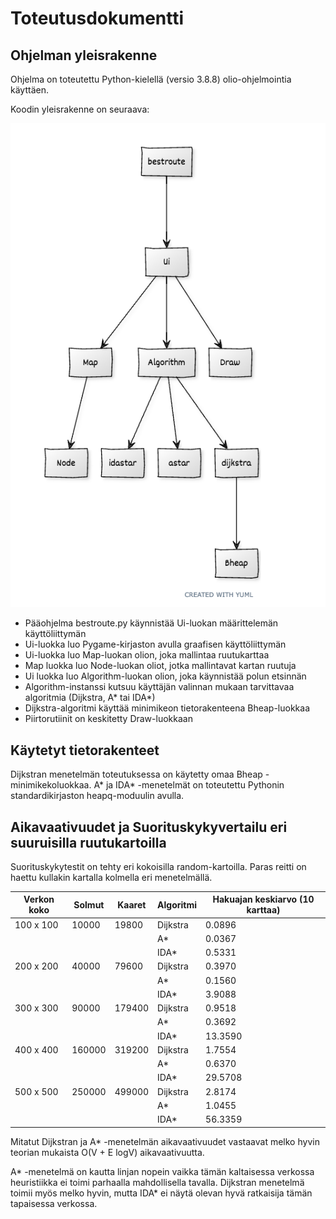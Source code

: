 # Toteutusdokumentti

## Ohjelman yleisrakenne

Ohjelma on toteutettu Python-kielellä (versio 3.8.8) olio-ohjelmointia käyttäen.  

Koodin yleisrakenne on seuraava:

<img src="/dokumentaatio/png/uml-kaavio.png" width="750">

- Pääohjelma bestroute.py käynnistää Ui-luokan määrittelemän käyttöliittymän
- Ui-luokka luo Pygame-kirjaston avulla graafisen käyttöliittymän
- Ui-luokka luo Map-luokan olion, joka mallintaa ruutukarttaa
- Map luokka luo Node-luokan oliot, jotka mallintavat kartan ruutuja
- Ui luokka luo Algorithm-luokan olion, joka käynnistää polun etsinnän
- Algorithm-instanssi kutsuu käyttäjän valinnan mukaan tarvittavaa algoritmia (Dijkstra, A* tai IDA*)
- Dijkstra-algoritmi käyttää minimikeon tietorakenteena Bheap-luokkaa
- Piirtorutiinit on keskitetty Draw-luokkaan

## Käytetyt tietorakenteet

Dijkstran menetelmän toteutuksessa on käytetty omaa Bheap -minimikekoluokkaa.  A\* ja IDA\* -menetelmät on toteutettu Pythonin standardikirjaston heapq-moduulin avulla.

## Aikavaativuudet ja Suorituskykyvertailu eri suuruisilla ruutukartoilla

Suorituskykytestit on tehty eri kokoisilla random-kartoilla.  Paras reitti on haettu kullakin kartalla kolmella eri menetelmällä.

Verkon koko | Solmut | Kaaret | Algoritmi | Hakuajan keskiarvo (10 karttaa)|
--------|--------|--------|-------------|-------------|
| 100 x 100 | 10000 | 19800 | Dijkstra | 0.0896 |
| | | | A\* | 0.0367 |
| | | | IDA\* | 0.5331 |
| 200 x 200 | 40000 | 79600 | Dijkstra | 0.3970 |
| | | | A\*     | 0.1560 |
| | | | IDA\*   | 3.9088 |
| 300 x 300 | 90000 | 179400 | Dijkstra | 0.9518 |
| | | | A\*     | 0.3692 |
| | | | IDA\*   | 13.3590 |
| 400 x 400 | 160000 | 319200 | Dijkstra | 1.7554 |
| | | | A\*      | 0.6370 |
| | | | IDA\*    | 29.5708 |
| 500 x 500 | 250000 | 499000 | Dijkstra | 2.8174  |
| | | | A\*     | 1.0455  |
| | | | IDA\*   | 56.3359 |

Mitatut Dijkstran ja A* -menetelmän aikavaativuudet vastaavat melko hyvin teorian mukaista O(V + E logV) aikavaativuutta.

A\* -menetelmä on kautta linjan nopein vaikka tämän kaltaisessa verkossa heuristiikka ei toimi parhaalla mahdollisella tavalla.  Dijkstran menetelmä toimii myös melko hyvin, mutta IDA\* ei näytä olevan hyvä ratkaisija tämän tapaisessa verkossa.
